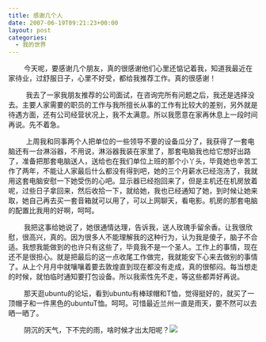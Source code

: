 ```yaml
---
title: 感谢几个人
date: 2007-06-19T09:21:23+00:00
layout: post
categories:
  - 我的世界
---
```

        今天呢，要感谢几个朋友，真的很感谢他们心里还惦记着我，知道我最近在家待业，过舒服日子，心里不好受，都给我推荐工作。真的很感谢！

         我去了一家我朋友推荐的公司面试，在咨询完所有问题之后，我还是选择没去。主要人家需要的职员的工作与我所擅长从事的工作有比较大的差别，另外就是待遇方面，还有公司经营状况上，我不太满意。所以我愿意在家再休息上一段时间再说。先不着急。

         上周我和同事两个人把单位的一些领导不要的设备瓜分了，我获得了一套电脑还有一台淋浴器，不用说，淋浴器我装在家里了，那套电脑我也给它想好出路了，准备把那套电脑送人，送给也在我们单位上班的那个小丫头，毕竟她也辛苦工作了两年，不能让人家最后什么都没有得到吧，她的三个月薪水已经泡汤了，我就用这套电脑安慰一下她受伤的心吧。显示器已经抱回来了，但是主机还在机房放着呢，过些日子拿回来，然后收拾一下，就给她，我也已经通知了她，到时候让她来取，她自己再去买一套音箱就可以用了，可以上网聊天，看电影。机房的那套电脑的配置比我用的好啊，呵呵。

        我把这事给她说了，她很通情达理，告诉我，送人玫瑰手留余香。让我很欣慰，很高兴，真的。因为很多人不能理解我的这种行为，认为我是傻子，脑子不合适。我想我能做到的也许只有这些了，毕竟我不是一个圣人。工作上的事情，现在还不是很担心。就是把最后的这一点收尾工作做完，我就能安下心来去做别的事情了。从上个月月中就嚷嚷着要去敦煌直到现在都没有走成，真的很郁闷。每当想走的时候，就怕临时通知要打包设备。所以我索性先不走，等这些都弄好再说。

        那天逛ubuntu的论坛，看到ubuntu有棒球帽和T恤，觉得挺好的，就买了一顶帽子和一件黑色的ubuntuT恤。呵呵。可惜最近兰州一直是雨天，要不然可以去晒一晒了。

        阴沉的天气，下不完的雨，啥时候才出太阳呢？![](/fckeditor/editor/images/smiley/Emotions_2s/Sad.gif)
